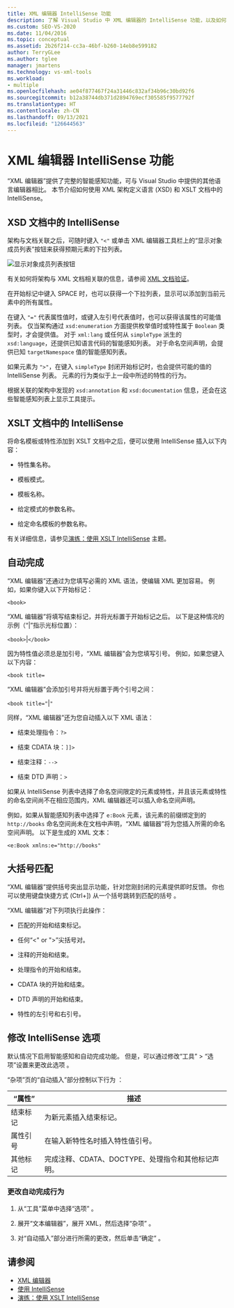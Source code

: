 ```yaml
---
title: XML 编辑器 IntelliSense 功能
description: 了解 Visual Studio 中 XML 编辑器的 IntelliSense 功能，以及如何将它们与 XML 架构定义语言 (XSD) 和 XSLT 文档一起使用。
ms.custom: SEO-VS-2020
ms.date: 11/04/2016
ms.topic: conceptual
ms.assetid: 2b26f214-cc3a-46bf-b260-14eb8e599182
author: TerryGLee
ms.author: tglee
manager: jmartens
ms.technology: vs-xml-tools
ms.workload:
- multiple
ms.openlocfilehash: ae04f877467f24a31446c832af34b96c30bd92f6
ms.sourcegitcommit: b12a38744db371d2894769ecf305585f9577792f
ms.translationtype: HT
ms.contentlocale: zh-CN
ms.lasthandoff: 09/13/2021
ms.locfileid: "126644563"
---
```

# <a name="xml-editor-intellisense-features"></a>XML 编辑器 IntelliSense 功能

“XML 编辑器”提供了完整的智能感知功能，可与 Visual Studio 中提供的其他语言编辑器相比。 本节介绍如何使用 XML 架构定义语言 (XSD) 和 XSLT 文档中的 IntelliSense。

## <a name="intellisense-in-an-xsd-document"></a>XSD 文档中的 IntelliSense

架构与文档关联之后，可随时键入 `"<"` 或单击 XML 编辑器工具栏上的“显示对象成员列表”按钮来获得预期元素的下拉列表。

![显示对象成员列表按钮](media/display-object-member-list-xml.png)

有关如何将架构与 XML 文档相关联的信息，请参阅 [XML 文档验证](../xml-tools/xml-document-validation.md)。

在开始标记中键入 SPACE 时，也可以获得一个下拉列表，显示可以添加到当前元素中的所有属性。

在键入 `"="` 代表属性值时，或键入左引号代表值时，也可以获得该属性的可能值列表。 仅当架构通过 `xsd:enumeration` 方面提供枚举值时或特性属于 `Boolean` 类型时，才会提供值。 对于 `xml:lang` 或任何从 `simpleType` 派生的 `xsd:language`，还提供已知语言代码的智能感知列表。 对于命名空间声明，会提供已知 `targetNamespace` 值的智能感知列表。

如果元素为 `">"`，在键入 `simpleType` 封闭开始标记时，也会提供可能的值的 IntelliSense 列表。 元素的行为类似于上一段中所述的特性的行为。

根据关联的架构中发现的 `xsd:annotation` 和 `xsd:documentation` 信息，还会在这些智能感知列表上显示工具提示。

## <a name="intellisense-in-an-xslt-document"></a>XSLT 文档中的 IntelliSense

将命名模板或特性添加到 XSLT 文档中之后，便可以使用 IntelliSense 插入以下内容：

- 特性集名称。

- 模板模式。

- 模板名称。

- 给定模式的参数名称。

- 给定命名模板的参数名称。

有关详细信息，请参见[演练：使用 XSLT IntelliSense](../xml-tools/walkthrough-using-xslt-intellisense.md) 主题。

## <a name="auto-completion"></a>自动完成

“XML 编辑器”还通过为您填写必需的 XML 语法，使编辑 XML 更加容易。 例如，如果你键入以下开始标记：

`<book>`

“XML 编辑器”将填写结束标记，并将光标置于开始标记之后。 以下是这种情况的示例（“&#124;”指示光标位置）：

`<book>`&#124;`</book>`

因为特性值必须总是加引号，“XML 编辑器”会为您填写引号。 例如，如果您键入以下内容：

`<book title=`

“XML 编辑器”会添加引号并将光标置于两个引号之间：

`<book title="`&#124;`"`

同样，“XML 编辑器”还为您自动插入以下 XML 语法：

- 结束处理指令：`?>`

- 结束 CDATA 块：`]]>`

- 结束注释：`-->`

- 结束 DTD 声明：`>`

如果从 IntelliSense 列表中选择了命名空间限定的元素或特性，并且该元素或特性的命名空间尚不在相应范围内，XML 编辑器还可以插入命名空间声明。

例如，如果从智能感知列表中选择了 `e:Book` 元素，该元素的前缀绑定到的 `http://books` 命名空间尚未在文档中声明，“XML 编辑器”将为您插入所需的命名空间声明。 以下是生成的 XML 文本：

`<e:Book xmlns:e="http://books"`

## <a name="brace-matching"></a>大括号匹配

“XML 编辑器”提供括号突出显示功能，针对您刚封闭的元素提供即时反馈。 你也可以使用键盘快捷方式 (Ctrl+]) 从一个括号跳转到匹配的括号 。

“XML 编辑器”对下列项执行此操作：

- 匹配的开始和结束标记。

- 任何“\<" or ">”尖括号对。

- 注释的开始和结束。

- 处理指令的开始和结束。

- CDATA 块的开始和结束。

- DTD 声明的开始和结束。

- 特性的左引号和右引号。

## <a name="modify-the-intellisense-options"></a>修改 IntelliSense 选项

默认情况下启用智能感知和自动完成功能。 但是，可以通过修改“工具” > “选项”设置来更改此选项 。

“杂项”页的“自动插入”部分控制以下行为 ：

|“属性”|描述|
|-|-----------------|
|结束标记|为新元素插入结束标记。|
|属性引号|在输入新特性名时插入特性值引号。|
|其他标记|完成注释、CDATA、DOCTYPE、处理指令和其他标记声明。|

### <a name="to-change-the-auto-completion-behavior"></a>更改自动完成行为

1. 从“工具”菜单中选择“选项” 。

2. 展开“文本编辑器”，展开 XML，然后选择“杂项”  。

3. 对“自动插入”部分进行所需的更改，然后单击“确定” 。

## <a name="see-also"></a>请参阅

- [XML 编辑器](../xml-tools/xml-editor.md)
- [使用 IntelliSense](../ide/using-intellisense.md)
- [演练：使用 XSLT IntelliSense](../xml-tools/walkthrough-using-xslt-intellisense.md)
